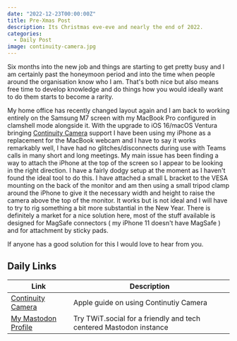 ```yaml
---
date: "2022-12-23T00:00:00Z"
title: Pre-Xmas Post
description: Its Christmas eve-eve and nearly the end of 2022.
categories:
  - Daily Post
image: continuity-camera.jpg
---
```

Six months into the new job and things are starting to get pretty busy and I am certainly past the honeymoon period and into the time when people around the organisation know who I am. That's both nice but also means free time to develop knowledge and do things how you would ideally want to do them starts to become a rarity.

My home office has recently changed layout again and I am back to working entirely on the Samsung M7 screen with my MacBook Pro configured in clamshell mode alongside it. With the upgrade to iOS 16/macOS Ventura bringing [Continuity Camera](https://support.apple.com/en-us/HT213244) support I have been using my iPhone as a replacement for the MacBook webcam and I have to say it works remarkably well, I have had no glitches/disconnects during use with Teams calls in many short and long meetings. My main issue has been finding a way to attach the iPhone at the top of the screen so I appear to be looking in the right direction. I have a fairly dodgy setup at the moment as I haven't found the ideal tool to do this. I have attached a small L bracket to the VESA mounting on the back of the monitor and am then using a small tripod clamp around the iPhone to give it the necessary width and height to raise the camera above the top of the monitor. It works but is not ideal and I will have to try to rig something a bit more substantial in the New Year. There is definitely a market for a nice solution here, most of the stuff available is designed for MagSafe connectors ( my iPhone 11 doesn't have MagSafe ) and for attachment by sticky pads.

If anyone has a good solution for this I would love to hear from you.

## Daily Links

|Link|Description|
|--------|----|
|[Continuity Camera](https://support.apple.com/en-us/HT213244)| Apple guide on using Continutiy Camera |
|[My Mastodon Profile](https://twit.social/@ukmac)|Try TWiT.social for a friendly and tech centered Mastodon instance|
